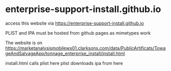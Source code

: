 # enterprise-support-install.github.io
access this website via
https://enterprise-support-install.github.io

PLIST and IPA must be hosted from github pages 
as mimetypes work

The website is on 
https://marketanalysismobilews01.clarksons.com/data/PublicArtificats/TowageAndSalvageApp/tonnage_enterprise_install/install.html

install.html
calls plist here
plist downloads ipa from here

